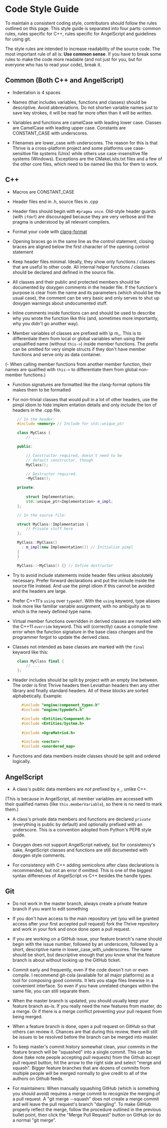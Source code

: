 Code Style Guide
================

To maintain a consistent coding style, contributors should follow the rules 
outlined on this page. This style guide is separated into four parts: common 
rules, rules specific for C++, rules specific for AngelScript and guidelines for
using git.

The style rules are intended to increase readability of the source code. The 
most important rule of all is: **Use common sense**. If you have to break 
some rules to make the code more readable (and not just for you, but for 
everyone who has to read your code), break it.

Common (Both C++ and AngelScript)
--------------------------------------

- Indentation is 4 spaces

- Names (that includes variables, functions and classes) should be descriptive.
  Avoid abbreviations. Do not shorten variable names just to save key strokes, 
  it will be read far more often than it will be written.

- Variables and functions are camelCase with leading lower case. Classes are 
  CamelCase with leading upper case. Constants are CONSTANT_CASE with 
  underscores.

- Filenames are lower_case with underscores. The reason for this is
  that Thrive is a cross-platform project and some platforms use
  case-sensitive file systems (Unix) while others use case-insensitive
  file systems (Windows). Exceptions are the CMakeLists.txt files and
  a few of the other core files, which need to be named like this for
  them to work.

C++
---

- Macros are CONSTANT_CASE

- Header files end in .h, source files in .cpp

- Header files should begin with `#pragma once`. Old-style header 
  guards (with `ifdef`) are discouraged because they are very verbose and
  the pragma is understood by all relevant compilers.
  
- Format your code with [clang-format](clang_format.md)

- Opening braces go in the same line as the control statement, closing braces
  are aligned below the first character of the opening control statement

- Keep header files minimal. Ideally, they show only functions / classes that
  are useful to other code. All internal helper functions / classes should be
  declared and defined in the source file.

- All classes and their public and protected members should be documented by
  doxygen comments in the header file. If the function's purpose is clear 
  from the name and its parameters (which should be the usual case), the 
  comment can be very basic and only serves to shut up doxygen warnings about
  undocumented stuff.

- Inline comments inside functions can and should be used to describe why
  you wrote the function like this (and, sometimes more importantly, why you
  didn't go another way).

- Member variables of classes are prefixed with \p m_. This is to 
  differentiate them from local or global variables when using their 
  unqualified name (without `this->`) inside member functions. The prefix can
  be omitted for very simple structs if they don't have member functions and
  serve only as data container.

(- When calling member functions from another member function, their names are
  qualified with `this->` to differentiate them from global non-member 
  functions.)

- Function signatures are formatted like the clang-format options file makes them to be formatted

- For non-trivial classes that would pull in a lot of other headers, use the pimpl idiom to hide implem  entation details and only include the ton of headers in the .cpp file.

  ```cpp
    // In the header:
    #include <memory> // Include for std::unique_ptr

    class MyClass {
        // ...

    public:

        // Constructor required, doesn't need to be
        // default constructor, though
        MyClass();

        // Destructor required.
        ~MyClass();

    private:
      
        struct Implementation;
        std::unique_ptr<Implementation> m_impl;
    };
  ```
  
  ```cpp
    // In the source file:

    struct MyClass::Implementation {
        // Private stuff here
    };

    MyClass::MyClass()
      : m_impl(new Implementation()) // Initialize pimpl
    {
    }

    MyClass::~MyClass() {} // Define destructor
  ```
  
- Try to avoid include statements inside header files unless
  absolutely necessary. Prefer forward declarations and put the
  include inside the source file instead. And use the pimpl idiom if
  this cannot be avoided and the headers are large.

- Prefer C++11's `using` over `typedef`. With the `using` keyword, type 
  aliases look more like familiar variable assignment, with no ambiguity as
  to which is the newly defined type name.

- Virtual member functions overridden in derived classes are marked with the 
  C++11 `override` keyword. This will (correctly) cause a compile time error 
  when the function signature in the base class changes and the programmer 
  forgot to update the derived class.

- Classes not intended as base classes are marked with the `final` keyword
  like this:
  
  ```cpp
    class MyClass final {
        // ...
    };
  ```

- Header includes should be split by project with an empty line
  between. The order is first Thrive headers then Leviathan headers
  then any other library and finally standard headers. All of these
  blocks are sorted alphabetically. Example:

  ```cpp
      #include "engine/component_types.h"
      #include "engine/typedefs.h"

      #include <Entities/Component.h>
      #include <Entities/System.h>
      
      #include <OgreMatrix4.h>

      #include <vector>
      #include <unordered_map>
  ```

- Functions and data members inside classes should be split and ordered logically.


AngelScript
-----------

- A class's public data members are *not* prefixed by `m_`, unlike C++. 

(This is because in AngelScript, all member variables are accessed with their qualified
  names (like `this.memberVariable`), so there is no need to mark them.)

- A class's private data members and functions are declared `private`
  (everything is public by default) and optionally prefixed with an
  underscore. This is a convention adopted from Python's PEP8 style
  guide.

- Doxygen does not support AngelScript natively, but for consistency's sake, AngelScript 
  classes and functions are still documented with doxygen style comments.

- For consistency with C++ adding semicolons after class declarations
  is recommended, but not an error if omitted. This is one of the
  biggest syntax differences of AngelScript vs C++ besides the handle
  types.

Git
---

- Do not work in the master branch, always create a private feature branch
  if you want to edit something
  
- If you don't have access to the main repository yet (you will be
  granted access after your first accepted pull request) fork the
  Thrive repository and work in your fork and once done open a pull
  request.

- If you are working on a GitHub issue, your feature branch's name should
  begin with the issue number, followed by an underscore, followed by a
  short, descriptive name in lower_case_with_underscores. The name should
  be short, but descriptive enough that you know what the feature branch is
  about without looking up the GitHub ticket.

- Commit early and frequently, even if the code doesn't run or even compile.
  I recommend git-cola (available for all major platforms) as a tool for
  composing good commits. It lets you stage files linewise in a convenient
  interface. So even if you have unrelated changes within the same file,
  you can still separate them.

- When the master branch is updated, you should usually keep your
  feature branch as-is. If you really need the new features from
  master, do a merge. Or if there is a merge conflict preventing your
  pull request from being merged.

- When a feature branch is done, open a pull request on GitHub so that others
  can review it. Chances are that during this review, there will still be
  issues to be resolved before the branch can be merged into master.

- To keep master's commit history somewhat clean, your commits in the
  feature branch will be "squashed" into a single commit. This can be
  done (take note people accepting pull requests) from the Github
  accept pull request button, hit the arrow to the right side and
  select "merge and squash". Bigger feature branches that are dozens
  of commits from multiple people will be merged normally to give
  credit to all of the authors on Github feeds.

- For maintainers: When manually squashing GitHub (which is something
  you should avoid) requires a merge commit to recognize the merging
  of a pull request. A "git merge --squash" does not create a merge
  commit and will leave the pull request's branch "dangling". To make
  GitHub properly reflect the merge, follow the procedure outlined in
  the previous bullet point, then click the "Merge Pull Request"
  button on GitHub (or do a normal "git merge".
